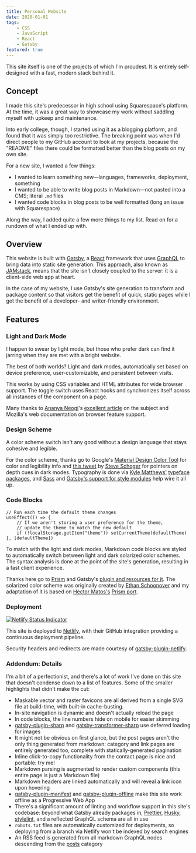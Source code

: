 ```yaml
---
title: Personal Website
date: 2020-01-01
tags:
    - CSS
    - JavaScript
    - React
    - Gatsby
featured: true
---
```


This site itself is one of the projects of which I'm proudest. It is entirely self-designed with a fast, modern stack behind it.

<!-- endexcerpt -->

## Concept

I made this site's predecessor in high school using Squarespace's platform. At the time, it was a great way to showcase my work without saddling myself with upkeep and maintenance.

Into early college, though, I started using it as a blogging platform, and found that it was simply too restrictive. The breaking point was when I'd direct people to my GitHub account to look at my projects, because the "README" files there could be formatted better than the blog posts on my own site.

For a new site, I wanted a few things:

-   I wanted to learn something new—languages, frameworks, deployment, something
-   I wanted to be able to write blog posts in Markdown—not pasted into a CMS; literal `.md` files
-   I wanted code blocks in blog posts to be well formatted (long an issue with Squarespace)

Along the way, I added quite a few more things to my list. Read on for a rundown of what I ended up with.

## Overview

This website is built with [Gatsby](https://www.gatsbyjs.org/), a [React](https://reactjs.org/) framework that uses [GraphQL](https://graphql.org/) to bring data into static site generation. This approach, also known as [JAMstack](https://jamstack.org/), means that the site isn't closely coupled to the server: it is a client-side web app at heart.

In the case of my website, I use Gatsby's site generation to transform and package content so that visitors get the benefit of quick, static pages while I get the benefit of a developer- and writer-friendly environment.

## Features

### Light and Dark Mode

<cut-out>
    <dark-mode-switch/>
</cut-out>

I happen to swear by light mode, but those who prefer dark can find it jarring when they are met with a bright website.

The best of both worlds? Light and dark modes, automatically set based on device preference, user-customizable, and persistent between visits.

This works by using CSS variables and HTML attributes for wide browser support. The toggle switch uses React hooks and synchronizes itself across all instances of the component on a page.

Many thanks to [Ananya Neogi](https://dev.to/ananyaneogi)'s [excellent article](https://dev.to/ananyaneogi/create-a-dark-light-mode-switch-with-css-variables-34l8) on the subject and Mozilla's web documentation on browser feature support.

### Design Scheme

<div>
    <style-demo/>
</div>

A color scheme switch isn't any good without a design language that stays cohesive and legible.

For the color scheme, thanks go to Google's [Material Design Color Tool](https://material.io/resources/color) for color and legibility info and [this tweet](https://twitter.com/steveschoger/status/1151160261170126850) by [Steve Schoger](https://twitter.com/steveschoger) for pointers on depth cues in dark modes. Typography is done via [Kyle Matthews'](https://github.com/KyleAMathews) [typeface packages](https://github.com/KyleAMathews/typefaces), and [Sass](https://sass-lang.com/) and [Gatsby's support for style modules](https://www.gatsbyjs.org/docs/css-modules/) help wire it all up.

### Code Blocks

```javascript{5}
// Run each time the default theme changes
useEffect(() => {
    // If we aren't storing a user preference for the theme,
    // update the theme to match the new default
    if (!localStorage.getItem("theme")) setCurrentTheme(defaultTheme)
}, [defaultTheme])
```

To match with the light and dark modes, Markdown code blocks are styled to automatically switch between light and dark solarized color schemes. The syntax analysis is done at the point of the site's generation, resulting in a fast client experience.

Thanks here go to [Prism](https://prismjs.com/) and Gatsby's [plugin and resources for it](https://www.gatsbyjs.org/packages/gatsby-remark-prismjs). The solarized color scheme was originally created by [Ethan Schoonover](https://ethanschoonover.com/solarized/) and my adaptation of it is based on [Hector Matos's](https://krakendev.io/) [Prism port](https://github.com/PrismJS/prism/blob/master/themes/prism-solarizedlight.css).

### Deployment

<a href="https://app.netlify.com/sites/jackwarren-info/deploys">
    <img src="https://api.netlify.com/api/v1/badges/d5c1c4a8-c3aa-4940-8cb9-c8511672e545/deploy-status" alt="Netlify Status Indicator" style="border-radius: unset; margin: 0;">
</a>

This site is deployed to [Netlify](https://www.netlify.com/), with their GitHub integration providing a continuous deployment pipeline.

Security headers and redirects are made courtesy of [gatsby-plugin-netlify](https://www.gatsbyjs.org/packages/gatsby-plugin-netlify/).

### Addendum: Details

I'm a bit of a perfectionist, and there's a lot of work I've done on this site that doesn't condense down to a list of features. Some of the smaller highlights that didn't make the cut:

-   Maskable vector and raster favicons are all derived from a single SVG file at build-time, with built-in cache-busting.
-   In-site navigation is dynamic and doesn't actually reload the page
-   In code blocks, the line numbers hide on mobile for easier skimming
-   [gatsby-plugin-sharp](https://www.gatsbyjs.org/packages/gatsby-plugin-sharp/) and [gatsby-transformer-sharp](https://www.gatsbyjs.org/packages/gatsby-transformer-sharp/) use deferred loading for images
-   It might not be obvious on first glance, but the post pages aren't the only thing generated from markdown: category and link pages are entirely generated too, complete with statically-generated pagination
-   Inline click-to-copy functionality from the contact page is nice and portable: <click-to-copy copy="jack@jackwarren.info">try me!</click-to-copy>
-   Markdown parsing is augmented to render custom components (this entire page is just a Markdown file)
-   Markdown headers are linked automatically and will reveal a link icon upon hovering
-   [gatsby-plugin-manifest](https://www.gatsbyjs.org/packages/gatsby-plugin-manifest) and [gatsby-plugin-offline](https://www.gatsbyjs.org/packages/gatsby-plugin-offline) make this site work offline as a Progressive Web App
-   There's a significant amount of linting and workflow support in this site's codebase: beyond what Gatsby already packages in, [Prettier](https://prettier.io/), [Husky](https://github.com/typicode/husky), [stylelint](https://stylelint.io/), and a reflected GraphQL schema are all in use
-   `robots.txt` files are automatically customized for deployments, so deploying from a branch via Netlify won't be indexed by search engines
-   An RSS feed is generated from all markdown GraphQL nodes descending from the [posts](/posts) category
